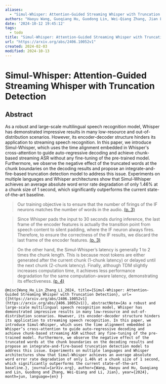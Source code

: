 ```yaml
---
aliases:
  - "Simul-Whisper: Attention-Guided Streaming Whisper with Truncation Detection"
authors: "Haoyu Wang, Guoqiang Hu, Guodong Lin, Wei-Qiang Zhang, Jian Li"
date: '2024-10-12 19:45:12'
tags:
  - todo
title: "Simul-Whisper: Attention-Guided Streaming Whisper with Truncation Detection"
url: "https://arxiv.org/abs/2406.10052v1"
created: 2024-02-03
modified: 2024-10-13
---
```


# Simul-Whisper: Attention-Guided Streaming Whisper with Truncation Detection

## Abstract

As a robust and large-scale multilingual speech recognition model, Whisper has demonstrated impressive results in many low-resource and out-of-distribution scenarios. However, its encoder-decoder structure hinders its application to streaming speech recognition. In this paper, we introduce Simul-Whisper, which uses the time alignment embedded in Whisper's cross-attention to guide auto-regressive decoding and achieve chunk-based streaming ASR without any fine-tuning of the pre-trained model. Furthermore, we observe the negative effect of the truncated words at the chunk boundaries on the decoding results and propose an integrate-and-fire-based truncation detection model to address this issue. Experiments on multiple languages and Whisper architectures show that Simul-Whisper achieves an average absolute word error rate degradation of only 1.46% at a chunk size of 1 second, which significantly outperforms the current state-of-the-art baseline.

> Our training objective is to ensure that the number of firings of the IF neurons matches the number of words in the audio. [(p. 3)](zotero://open-pdf/library/items/A33YDGZ4?page=3)

> Since Whisper pads the input to 30 seconds during inference, the last frame of the encoder features is actually the transition point from speech content to silent padding, where the IF neuron always fires. Therefore, to ensure the correctness of the IF results, we discard the last frame of the encoder features. [(p. 3)](zotero://open-pdf/library/items/A33YDGZ4?page=3)

> On the other hand, the Simul-Whisper’s latency is generally 1 to 2 times the chunk length. This is because most tokens are either generated after the current chunk (1-chunk latency) or delayed until the next chunk (2-chunk latency). Finally, although TDM slightly increases computation time, it achieves less performance degradation for the same computation-aware latency, demonstrating its effectiveness. [(p. 4)](zotero://open-pdf/library/items/A33YDGZ4?page=4)

```
@misc{Wang_Hu_Lin_Zhang_Li_2024, title={Simul-Whisper: Attention-Guided Streaming Whisper with Truncation Detection}, url={[https://arxiv.org/abs/2406.10052v1](https://arxiv.org/abs/2406.10052v1)}, abstractNote={As a robust and large-scale multilingual speech recognition model, Whisper has demonstrated impressive results in many low-resource and out-of-distribution scenarios. However, its encoder-decoder structure hinders its application to streaming speech recognition. In this paper, we introduce Simul-Whisper, which uses the time alignment embedded in Whisper’s cross-attention to guide auto-regressive decoding and achieve chunk-based streaming ASR without any fine-tuning of the pre-trained model. Furthermore, we observe the negative effect of the truncated words at the chunk boundaries on the decoding results and propose an integrate-and-fire-based truncation detection model to address this issue. Experiments on multiple languages and Whisper architectures show that Simul-Whisper achieves an average absolute word error rate degradation of only 1.46% at a chunk size of 1 second, which significantly outperforms the current state-of-the-art baseline.}, journal={arXiv.org}, author={Wang, Haoyu and Hu, Guoqiang and Lin, Guodong and Zhang, Wei-Qiang and Li, Jian}, year={2024}, month=jun, language={en} }
```